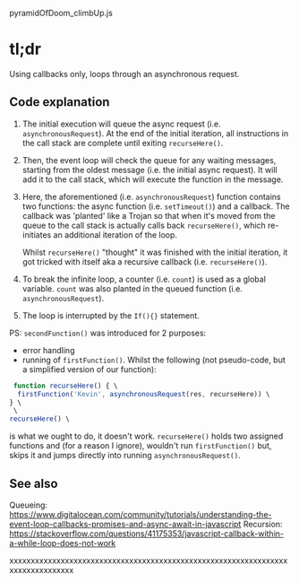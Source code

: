 pyramidOfDoom_climbUp.js

# tl;dr

Using callbacks only, loops through an asynchronous request.

## Code explanation

1.  The initial execution will queue the async request (i.e. `asynchronousRequest`). At
    the end of the initial iteration, all instructions in the call stack are complete
    until exiting `recurseHere()`.

2.  Then, the event loop will check the queue for any waiting messages, starting from
    the oldest message (i.e. the initial async request). It will add it to the call stack,
    which will execute the function in the message.

3.  Here, the aforementioned (i.e. `asynchronousRequest`) function contains
    two functions: the async function (i.e. `setTimeout()`) and a callback.
    The callback was 'planted' like a Trojan so that when it's moved from the queue
    to the call stack is actually calls back `recurseHere()`,
    which re-initiates an additional iteration of the loop.

    Whilst `recurseHere()` "thought" it was finished with the initial iteration,
    it got tricked with itself aka a recursive callback (i.e. `recurseHere()`).

4.  To break the infinite loop, a counter (i.e. `count`) is used as a global variable.
    `count` was also planted in the queued function (i.e. `asynchronousRequest`).

5.  The loop is interrupted by the `If(){}` statement.

PS: `secondFunction()` was introduced for 2 purposes:
*   error handling
*   running of `firstFunction()`. Whilst the following 
    (not pseudo-code, but a simplified version of our function):
```javascript
 function recurseHere() { \
  firstFunction('Kevin', asynchronousRequest(res, recurseHere)) \
} \
 \
recurseHere() \
```
is what we ought to do, it doesn't work. `recurseHere()` holds two assigned functions 
and (for a reason I ignore), wouldn't run `firstFunction()` but, 
skips it and jumps directly into running `asynchronousRequest()`.

## See also

Queueing: https://www.digitalocean.com/community/tutorials/understanding-the-event-loop-callbacks-promises-and-async-await-in-javascript
Recursion: https://stackoverflow.com/questions/41175353/javascript-callback-within-a-while-loop-does-not-work

xxxxxxxxxxxxxxxxxxxxxxxxxxxxxxxxxxxxxxxxxxxxxxxxxxxxxxxxxxxxxxxxxxxxxxxxxxxxxxxx